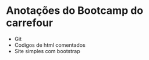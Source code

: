 # Anotações do Bootcamp do carrefour

* Git
* Codigos de html comentados
* Site simples com bootstrap
